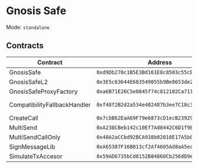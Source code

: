 # Gnosis Safe

Mode: `standalone`

## Contracts 

| Contract | Address | Source |
| -------- | ------- | ------ |
| GnosisSafe  | `0xd9Db270c1B5E3Bd161E8c8503c55cEABeE709552`  | [GnosisSafe.sol](https://github.com/safe-global/safe-contracts/blob/v1.3.0/contracts/GnosisSafe.sol) / [ref](https://github.com/safe-global/safe-deployments/blob/main/src/assets/v1.3.0/gnosis_safe.json) |
| GnosisSafeL2  | `0x3E5c63644E683549055b9Be8653de26E0B4CD36E`  | [GnosisSafeL2.sol](https://github.com/safe-global/safe-contracts/blob/v1.3.0/contracts/GnosisSafeL2.sol) / [ref](https://github.com/safe-global/safe-deployments/blob/main/src/assets/v1.3.0/gnosis_safe_l2.json) |
| GnosisSafeProxyFactory  | `0xa6B71E26C5e0845f74c812102Ca7114b6a896AB2`  | [GnosisSafeProxyFactory.sol](https://github.com/safe-global/safe-contracts/blob/v1.3.0/contracts/proxies/GnosisSafeProxyFactory.sol) / [ref](https://github.com/safe-global/safe-deployments/blob/main/src/assets/v1.3.0/proxy_factory.json) |
| CompatibilityFallbackHandler  | `0xf48f2B2d2a534e402487b3ee7C18c33Aec0Fe5e4`  | [CompatibilityFallbackHandler.sol](https://github.com/safe-global/safe-contracts/blob/v1.3.0/contracts/handler/CompatibilityFallbackHandler.sol) / [ref](https://github.com/safe-global/safe-deployments/blob/main/src/assets/v1.3.0/compatibility_fallback_handler.json) |
| CreateCall  | `0x7cbB62EaA69F79e6873cD1ecB2392971036cFAa4`  | [CreateCall.sol](https://github.com/safe-global/safe-contracts/blob/v1.3.0/contracts/libraries/CreateCall.sol) / [ref](https://github.com/safe-global/safe-deployments/blob/main/src/assets/v1.3.0/create_call.json) |
| MultiSend  | `0xA238CBeb142c10Ef7Ad8442C6D1f9E89e07e7761`  | [MultiSend.sol](https://github.com/safe-global/safe-contracts/blob/v1.3.0/contracts/libraries/MultiSend.sol) / [ref](https://github.com/safe-global/safe-deployments/blob/main/src/assets/v1.3.0/multi_send.json) |
| MultiSendCallOnly  | `0x40A2aCCbd92BCA938b02010E17A5b8929b49130D`  | [MultiSendCallOnly.sol](https://github.com/safe-global/safe-contracts/blob/v1.3.0/contracts/libraries/MultiSendCallOnly.sol) / [ref](https://github.com/safe-global/safe-deployments/blob/main/src/assets/v1.3.0/multi_send_call_only.json) |
| SignMessageLib  | `0xA65387F16B013cf2Af4605Ad8aA5ec25a2cbA3a2`  | [SignMessage.sol](https://github.com/safe-global/safe-contracts/blob/v1.3.0/contracts/examples/libraries/SignMessage.sol) / [ref](https://github.com/safe-global/safe-deployments/blob/main/src/assets/v1.3.0/sign_message_lib.json) |
| SimulateTxAccesor  | `0x59AD6735bCd8152B84860Cb256dD9e96b85F69Da`  | [SimulateTxAccesor.sol](https://github.com/safe-global/safe-contracts/blob/v1.3.0/contracts/accessors/SimulateTxAccessor.sol) / [ref](https://github.com/safe-global/safe-deployments/blob/main/src/assets/v1.3.0/simulate_tx_accessor.json) |
